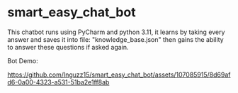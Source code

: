# smart_easy_chat_bot

This chatbot runs using PyCharm and python 3.11, it learns by taking every answer and saves it into file: "knowledge_base.json"
then gains the ability to answer these questions if asked again. 

Bot Demo:

https://github.com/Inguzz15/smart_easy_chat_bot/assets/107085915/8d69afd6-0a00-4323-a531-51ba2e1ff8ab



